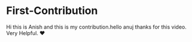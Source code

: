 # First-Contribution
Hi this is Anish and this is my contribution.hello anuj thanks for this video. Very Helpful. ❤️
